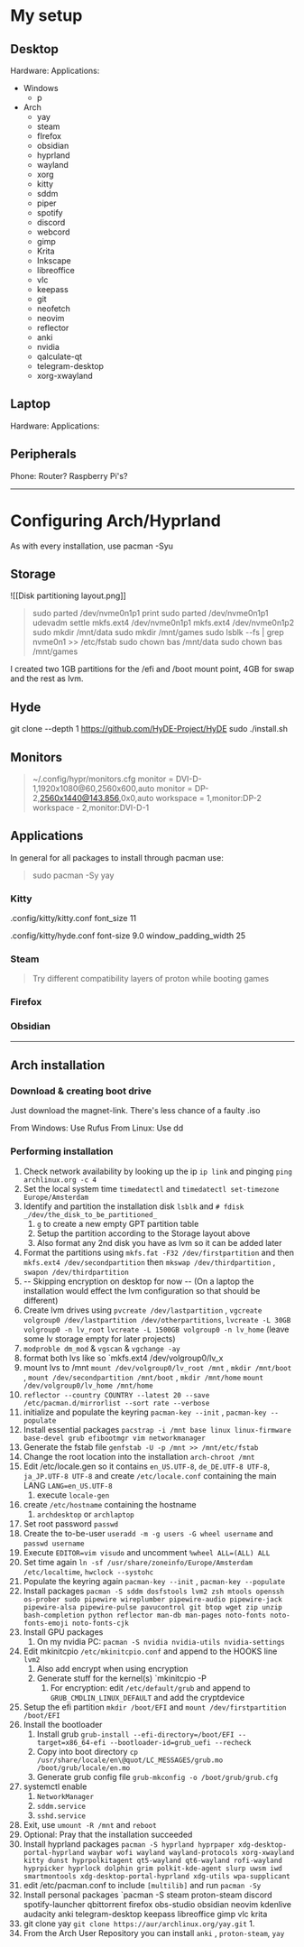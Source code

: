 

# My setup
## Desktop
Hardware: 
Applications: 
- Windows
	- p
- Arch
	- yay
	- steam
	- fIrefox
	- obsidian
	- hyprland
	- wayland
	- xorg
	- kitty
	- sddm
	- piper
	- spotify
	- discord
	- webcord
	- gimp
	- Krita
	- Inkscape
	- libreoffice
	- vlc
	- keepass
	- git
	- neofetch
	- neovim
	- reflector
	- anki
	- nvidia
	- qalculate-qt
	- telegram-desktop
	- xorg-xwayland

## Laptop
Hardware: 
Applications: 

## Peripherals
Phone:
Router?
Raspberry Pi's?

---
# Configuring Arch/Hyprland
As with every installation, use pacman -Syu

## Storage
![[Disk partitioning layout.png]]
>sudo parted /dev/nvme0n1p1 print
>sudo parted /dev/nvme0n1p1
>udevadm settle
>mkfs.ext4 /dev/nvme0n1p1
>mkfs.ext4 /dev/nvme0n1p2
>sudo mkdir /mnt/data
>sudo mkdir /mnt/games
>sudo lsblk --fs | grep nvme0n1 >> /etc/fstab
>sudo chown bas /mnt/data
>sudo chown bas /mnt/games

I created two 1GB partitions for the /efi and /boot mount point, 4GB for swap and the rest as lvm.

## Hyde
git clone --depth 1 https://github.com/HyDE-Project/HyDE
sudo ./install.sh

## Monitors
> ~/.config/hypr/monitors.cfg
>monitor = DVI-D-1,1920x1080@60,2560x600,auto
monitor = DP-2,2560x1440@143.856,0x0,auto
workspace = 1,monitor:DP-2
workspace - 2,monitor:DVI-D-1

## Applications
In general for all packages to install through pacman use:
>sudo pacman -Sy yay

### Kitty
.config/kitty/kitty.conf
font_size 11

.config/kitty/hyde.conf
font-size 9.0
window_padding_width 25

### Steam
>Try different compatibility layers of proton while booting games

### Firefox

### Obsidian


---

## Arch installation

### Download & creating boot drive
Just download the magnet-link. There's less chance of a faulty .iso

From Windows: Use Rufus
From Linux: Use dd

### Performing installation
1. Check network availability by looking up the ip `ip link` and pinging `ping archlinux.org -c 4`
2. Set the local system time `timedatectl`  and `timedatectl set-timezone Europe/Amsterdam`
3. Identify and partition the installation disk `lsblk` and `# fdisk _/dev/the_disk_to_be_partitioned_`
	1. `g` to create a new empty GPT partition table
	2. Setup the partition according to the Storage layout above
	3. Also format any 2nd disk you have as lvm so it can be added later
4. Format the partitions using `mkfs.fat -F32 /dev/firstpartition` and then `mkfs.ext4 /dev/secondpartition` then `mkswap /dev/thirdpartition` , `swapon /dev/thirdpartition`
5. -- Skipping encryption on desktop for now -- (On a laptop the installation would effect the lvm configuration so that should be different)
6. Create lvm drives using `pvcreate /dev/lastpartition` , `vgcreate volgroup0 /dev/lastpartition /dev/otherpartitions`, `lvcreate -L 30GB volgroup0 -n lv_root` `lvcreate -L 1500GB volgroup0 -n lv_home` (leave some lv storage empty for later projects)
7. `modproble dm_mod` & `vgscan` & `vgchange -ay`
8. format both lvs like so `mkfs.ext4 /dev/volgroup0/lv_x
9. mount lvs to /mnt `mount /dev/volgroup0/lv_root /mnt` , `mkdir /mnt/boot` , `mount /dev/secondpartition /mnt/boot` , `mkdir /mnt/home` `mount /dev/volgroup0/lv_home /mnt/home`
10. `reflector --country COUNTRY --latest 20 --save /etc/pacman.d/mirrorlist --sort rate --verbose`
11. initialize and populate the keyring `pacman-key --init` , `pacman-key --populate`
12. Install essential packages `pacstrap -i /mnt base linux linux-firmware base-devel grub efibootmgr vim networkmanager`
13. Generate the fstab file `genfstab -U -p /mnt >> /mnt/etc/fstab`
14. Change the root location into the installation `arch-chroot /mnt`
15. Edit /etc/locale.gen so it contains `en_US.UTF-8`, `de_DE.UTF-8 UTF-8`,  `ja_JP.UTF-8 UTF-8` and create `/etc/locale.conf` containing the main LANG `LANG=en_US.UTF-8`
	1. execute `locale-gen`
16. create `/etc/hostname` containing the hostname
	1. `archdesktop` or `archlaptop`
17. Set root password `passwd`
18. Create the to-be-user `useradd -m -g users -G wheel username` and `passwd username`
19. Execute `EDITOR=vim visudo` and uncomment `%wheel ALL=(ALL) ALL`
20. Set time again `ln -sf /usr/share/zoneinfo/Europe/Amsterdam /etc/localtime`, `hwclock --systohc`
21. Populate the keyring again `pacman-key --init` , `pacman-key --populate`
22. Install packages `pacman -S sddm dosfstools lvm2 zsh mtools openssh os-prober sudo pipewire wireplumber pipewire-audio pipewire-jack pipewire-alsa pipewire-pulse pavucontrol git btop wget zip unzip bash-completion python reflector man-db man-pages noto-fonts noto-fonts-emoji noto-fonts-cjk`
23. Install GPU packages 
	1. On my nvidia PC: `pacman -S nvidia nvidia-utils nvidia-settings`
24. Edit mkinitcpio `/etc/mkinitcpio.conf` and append to the HOOKS line `lvm2`
	1. Also add encrypt when using encryption
	2. Generate stuff for the kernel(s) `mkinitcpio -P
		1. For encryption: edit `/etc/default/grub` and append to `GRUB_CMDLIN_LINUX_DEFAULT` and add the cryptdevice
25. Setup the efi partition `mkdir /boot/EFI` and `mount /dev/firstpartition /boot/EFI`
26. Install the bootloader
	1. Install grub `grub-install --efi-directory=/boot/EFI --target=x86_64-efi --bootloader-id=grub_uefi --recheck`
	2. Copy into boot directory `cp /usr/share/locale/en\@quot/LC_MESSAGES/grub.mo /boot/grub/locale/en.mo`
	3. Generate grub config file `grub-mkconfig -o /boot/grub/grub.cfg`
27. systemctl enable
	1. `NetworkManager`
	2. `sddm.service`
	3. `sshd.service`
28. Exit, use `umount -R /mnt` and `reboot`
29. Optional: Pray that the installation succeeded
30. Install hyprland packages `pacman -S hyprland hyprpaper xdg-desktop-portal-hyprland waybar wofi wayland wayland-protocols xorg-xwayland kitty dunst hyprpolkitagent qt5-wayland qt6-wayland rofi-wayland hyprpicker hyprlock dolphin grim polkit-kde-agent slurp uwsm iwd smartmontools xdg-desktop-portal-hyprland xdg-utils wpa-supplicant`
31. edit /etc/pacman.conf to include `[multilib]` and run `pacman -Sy`
32. Install personal packages `pacman -S steam proton-steam discord spotify-launcher qbittorrent firefox obs-studio obsidian neovim kdenlive audacity anki telegram-desktop keepass libreoffice gimp vlc krita 
33. git clone yay `git clone https://aur/archlinux.org/yay.git`
	1. 
34. From the Arch User Repository you can install `anki` , `proton-steam`, `yay`

